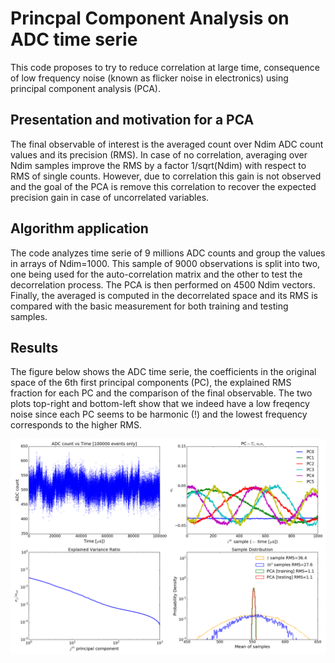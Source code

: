 # Princpal Component Analysis on ADC time serie

This code proposes to try to reduce correlation at large time, consequence of low frequency noise (known as flicker 
noise in electronics) using principal component analysis (PCA). 

## Presentation and motivation for a PCA
The final observable of interest is the averaged count over Ndim ADC count values and its precision (RMS). In case of no
correlation, averaging over Ndim samples improve the RMS by a factor 1/sqrt(Ndim) with respect to RMS of single counts. 
However, due to correlation this gain is not observed and the goal of the PCA is remove this correlation to recover the
expected precision gain in case of uncorrelated variables.

## Algorithm application

The code analyzes time serie of 9 millions ADC counts and group the values in arrays of Ndim=1000. This sample
of 9000 observations is split into two, one being used for the auto-correlation matrix and the other to
test the decorrelation process. The PCA is then performed on 4500 Ndim vectors. Finally, the averaged is computed in 
the decorrelated space and its RMS is compared with the basic measurement for both training and testing samples.

## Results

The figure below shows the ADC time serie, the coefficients in the original space of the 6th first principal components (PC), 
the explained RMS fraction for each PC and the comparison of the final observable. The two plots top-right and bottom-left 
show that we indeed have a low freqency noise since each PC seems to be harmonic (!) and the lowest frequency 
corresponds to the higher RMS.

![OCA result](https://github.com/rmadar/ADCTimeSeriePCA/blob/master/PCA_rResult.png)
